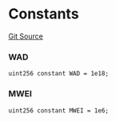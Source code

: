 # Constants
[Git Source](https://github.com/Level-Money/contracts/blob/0fa663cd541ef95fb08cd2849fd8cc2be3967548/src/v2/common/libraries/MathLib.sol)

### WAD

```solidity
uint256 constant WAD = 1e18;
```

### MWEI

```solidity
uint256 constant MWEI = 1e6;
```

